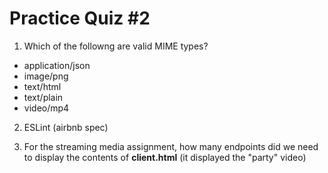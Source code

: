 # Practice Quiz #2

1) Which of the followng are valid MIME types?

- application/json
- image/png
- text/html
- text/plain
- video/mp4

2) ESLint (airbnb spec)

3) For the streaming media assignment, how many endpoints did we need to display the contents of **client.html** (it displayed the "party" video)
